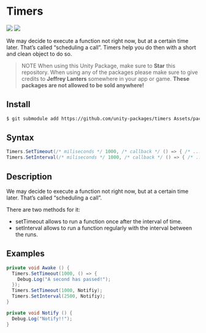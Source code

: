 # Timers

![](https://img.shields.io/badge/dependencies-unity--packages-%233bc6d8.svg) ![](https://img.shields.io/badge/license-MIT-%23ecc531.svg)

We may decide to execute a function not right now, but at a certain time later. That’s called “scheduling a call”. Timers help you do then with a short and clean object to do so.

> NOTE When using this Unity Package, make sure to **Star** this repository. When using any of the packages please make sure to give credits to **Jeffrey Lanters** somewhere in your app or game. **These packages are not allowed to be sold anywhere!**

## Install

```sh
$ git submodule add https://github.com/unity-packages/timers Assets/packages/timers
```

## Syntax

```cs
Timers.SetTimeout(/* miliseconds */ 1000, /* callback */ () => { /* ... */ });
Timers.SetInterval(/* miliseconds */ 1000, /* callback */ () => { /* ... */ });
```

## Description

We may decide to execute a function not right now, but at a certain time later. That’s called “scheduling a call”.

There are two methods for it:

- setTimeout allows to run a function once after the interval of time.
- setInterval allows to run a function regularly with the interval between the runs.

## Examples

```cs
private void Awake () {
  Timers.SetTimeout(1000, () => {
    Debug.Log("A second has passed!");
  });
  Timers.SetTimeout(1000, Notifiy);
  Timers.SetInterval(2500, Notifiy);
}

private void Notify () {
  Debug.Log("Notify!!");
}
```
